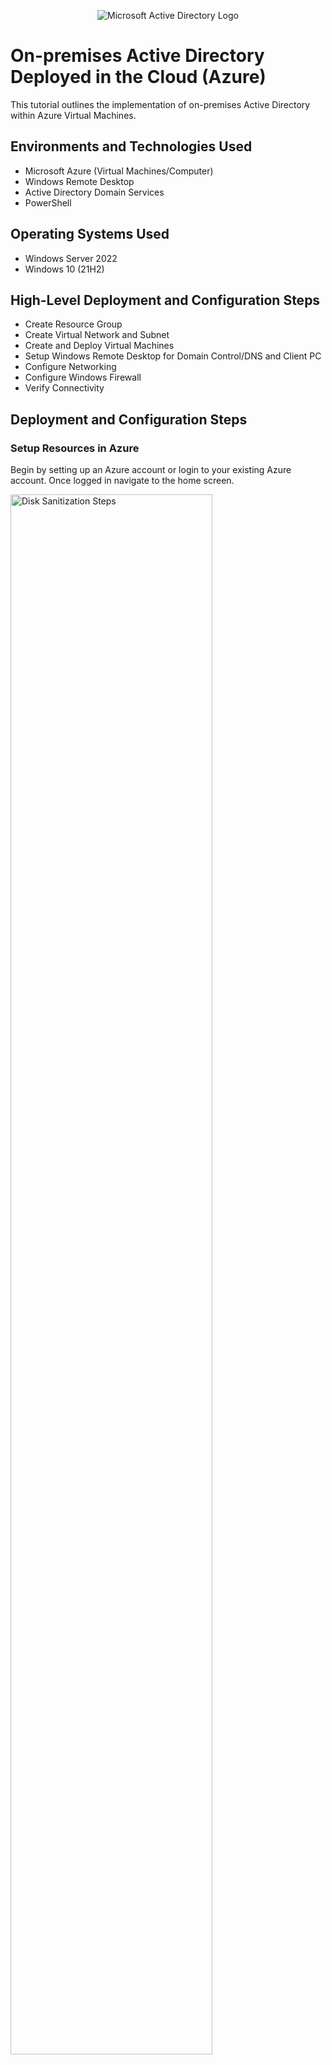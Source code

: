 <p align="center">
<img src="https://i.imgur.com/pU5A58S.png" alt="Microsoft Active Directory Logo"/>
</p>
<h1>On-premises Active Directory Deployed in the Cloud (Azure)</h1>
This tutorial outlines the implementation of on-premises Active Directory within Azure Virtual Machines.<br />

<h2>Environments and Technologies Used</h2>

- Microsoft Azure (Virtual Machines/Computer)
- Windows Remote Desktop
- Active Directory Domain Services
- PowerShell

<h2>Operating Systems Used </h2>

- Windows Server 2022
- Windows 10 (21H2)

<h2>High-Level Deployment and Configuration Steps</h2>

- Create Resource Group
- Create Virtual Network and Subnet
- Create and Deploy Virtual Machines
- Setup Windows Remote Desktop for Domain Control/DNS and Client PC
- Configure Networking
- Configure Windows Firewall
- Verify Connectivity

<h2>Deployment and Configuration Steps</h2>

<h3>Setup Resources in Azure</h3>

<p>Begin by setting up an Azure account or login to your existing Azure account. Once logged in navigate to the home screen.<p>
  
<p>
<img src="https://i.imgur.com/2zzd9kI.png" height="80%" width="80%" alt="Disk Sanitization Steps"/>
</p>

<br />

<h4>Create Resource Group</h4>

<p>
<img src="https://i.imgur.com/nptZ0kD.png"/>
</p>
<p>
Navigate to Resource Groups or use the search bar to type in "Resource Groups.
</p>
<br />

<p>
<img src="https://i.imgur.com/ln4bwrb.png"/>
</p>
<p><ul>
  <li>Click Create to set up a new Resource Group.</li><br>
  <li>Name the Resource Group. I chose <b>Active-Directory-Lab</b>.</li><br>
  <li>Select Region: <b>East US 2</b>. Select Region closest to your location.</li><br>
  </ul>

</p>
<br />

<p>
<img src="https://i.imgur.com/Z9sTJKh.png"/>
</p>
<p>
Click <b>Review + Create</b>, then click <b>Create</b>.
</p>
<p>
  <img src="https://i.imgur.com/K1R4Tk3.png"/>
</p>
<br />

<h4>Create Virtual Network and Subnet</h4>

<p>
<img src="https://i.imgur.com/ODN8cfz.png"/>
</p>
<p>
On the Azure homescreen Navigte to <b>Virtual Network</b> or type it into the search bar.
</p>
<br />

<p>
<img src="https://i.imgur.com/4uvhebg.png"/>
</p>

<br />

<p>
<img src="https://i.imgur.com/r1JmfFi.png"/>
</p>
<p><ul>
  <li>Click <b>Create</b> to set up a new <b>Virtual Network</b>.</li><br>
  <li>Ensure the correct <b>Resource Group</b> is selected that was created in prior steps.</li><br>
  <li>Name the Virtual Network. I chose "<b>Active-Directory-VNet</b>.</li><br>
  <li>Choose same <b>Region</b> you selected for Resource Group. I selected <b>East US 2</b></li>
</ul>
</p>
<br />

<p>
<img src="https://i.imgur.com/gq5LPu0.png"/>
</p>
<p>
<b>Active-Directory-VNet</b> deployed
</p>
<br />


<h4>Create Virtual Machine <em>Windows Server</em></h4>

<p>
<img src="https://i.imgur.com/x4d0ZR5.png"/>
</p>
<p>
On Azure homescreen navigate to <b>Virtual Machine</b> or type in search bar.
</p>
<br />

<p>
<img src="https://i.imgur.com/ZjfWTOP.png"/>
</p>
<p>
  <ul>
  <li>Click <b>Create Azure Virtual Machine</b>. </li><br>
  <li>Ensure the correct <b>Resource Group</b> is selected. The same Resource Group setup in prior steps. <b>Active-Directory-Lab</b></li> <br>
  <li>Name the Virtual Machine. I chose <b>DC-1</b></li> <br>
  <li>Confirm Region: <b>East US 2</b>. Your Region may differ from mine, but be sure it matches the Region you selected through out the project.</li>
  </ul>
  </p>
<br />

<p>
<img src="https://i.imgur.com/Bpnyruf.png"/>
</p>
<p><ul>
  <li>Select <b>Windows Server 2022</b> as the <b>Image</b>.</li>
  <li>Choose a <b>Size</b> with at least <b>2 vcpus</b>.</li>
</ul>
</p>
<br />

<p>
<img src="https://i.imgur.com/kL7t6Dw.png"/>
</p>
<p><ul>
  <li>Create a <b>Username and Password</b>.</li>
  <li>Click Next for <b>Disks</b>.</li>
 </ul> 
</p>
<br />

<p>
<img src="https://i.imgur.com/7T2jGOU.png"/>
</p>
<p>
  <ul>
  <li>Click Next for <b>Networking</b></li>
  <li>Confirm <b>Virtual Network</b> you created in prior steps is selected. <b>Active-Directory-VNet</b></li>
  </ul>
</p>
<br />

<p>
<img src="https://i.imgur.com/LRJPxH0.png"/>
</p>
<p>Click <b>Review + Create</b>, then click <b>Create</b>.</p>
<br />

<p>
<img src="https://i.imgur.com/GQxXBdK.png"/>
</p>
<p>
  Virtual Machine Windows Server Deployed
</p>
<br />

<h4>Create Virtual Machine (Client)</h4>

<p>
<img src="https://i.imgur.com/E1k8zSk.png"/>
</p>
<p><ul>
  <li>On Azure homescreen navigate to <b>Virtual Machine</b> or type in search bar.</li>
  <li>Click <b>Create Azure Virtual Machine</b>.</li>
  <li>Ensure the correct <b>Resource Group</b> is selected. The same Resource Group setup in prior steps. <b>Active-Directory-Lab</b></li>
  <li>Name the Virtual Machine. I chose <b>Client-1</b></li>
  <li>Confirm Region: <b>East US 2</b>. Your Region may differ from mine, but be sure it matches the Region you selected through out the project.</li>
  </ul>
</p>
<br />

<p>
<img src="https://i.imgur.com/cXjzE2y.png"/>
</p>
<p>
  <ul>
    <li>Select <b>Windows 10 Pro, version 22H2</b> as the <b>Image</b></li>
    <li>Choose a <b>Size</b> with at least <b>2 vcpus</b>.</li>
   
  </ul>
</p>

<p>
<img src="https://i.imgur.com/L1HecdU.png"/>
</p>
<p>
  <ul>
    <li>Create a <b>Username and Password</b>.</li>
    <li>Select the <b>Licensing</b> box.</li>
  </ul>
</p>

<p>
<img src="https://i.imgur.com/CC5qJ7n.png"/>
</p>
<p>
  <ul>
  <li>Click Next for <b>Disks</b>and next for <b>networking.</b></li>
  <li>Confirm the Virtual Network you created in prior steps is selected. <b>Active-Directory-VNet</b></li>
  <li>Click <b>Review + Create</b>, and then Click <b>Create.</b></li>
  </ul>
</p>


<p>
<img src="https://i.imgur.com/VXyTmhc.png"/>
</p>
<p>
On the Azure Virtual Machines main tab you can see the Virtual Machines (VMs) created. <b>Client-1 and DC-1</b>
</p>

<h4>Set Domain Controller Network Interface Card (NIC) to Static</h4>
<p>During the project we don't want the Domain Control Server/DNS changing IPs due to the <b>Dynamic</b> setting.</p>This may prevent the Client machine from talking to the Domain Control Server/DNS.

<p>
<img src="https://i.imgur.com/4Csx01e.png"/>
</p>
<p>
  <ul>
    <li>Select the <b>Domain Controller (VM) DC-1</b></li>.
    <li>Expand <b>Networking</b> dropdown menu</li>.
    <li>Select <b>Network settings</b></li>
  </ul>
</p>


<p>
<img src="https://i.imgur.com/RP4PEoI.png"/>
</p>
<p>
Select <b>Network Interface.</b>
</p>


<p>
<img src="https://i.imgur.com/lpuePGB.png"/>
</p>
<p>
Select <b>ipconfig1.</b>
</p>


<p>
<img src="https://i.imgur.com/9H2WUX2.png"/>
</p>
<p>
Set <b>Allocation</b> to <b>Static</b> and press save.
</p>

<h4>Disable Windows Firewall (for testing connectivity)</h4>
<p><b>Warning:</b>It is recommended to keep the Windows Firewall enabled at all times. Only disabling the Windows Firewall to ensure connectivity while testing during the project. 
<p>
<img src="https://i.imgur.com/kJDzx3P.png"/>
</p>
<p>
  <ul>
    <li>Access the Azure Virtual Machines main window and select the Domain Controller VM <b>DC-1</b></li>
    <li>Locate and copy the <b>Public IP</b> of the Domain Controller VM</li>
    
  </ul>  
    
</p>


<p>
<img src="https://i.imgur.com/CYCJw09.png"/>
</p>
<p>
Open <b>Windows Remote Desktop</b>.
</p>
<br />

<p>
<img src="https://i.imgur.com/DPsZAGv.png"/>
</p>
<p>
Select the dropdown menu and select <b>Add PC</b>
</p>


<p>
<img src="https://i.imgur.com/ym9in7e.png"/>
</p>
<p>
  <ul>
    <li>Paste the <b>Public IP Address<b> copied from Azure Domain Controler VM and create a <b>PC Name<b></li>
    <li>Enter the <b>Username and Password<b> you created in Azure for the Domain Controler VM created.</li>
    <li>Click Add</li>  
  </ul>
</p>


<p>
<img src="https://i.imgur.com/usAoJLZ.png"/>
</p>
<p>
  <ul>
    <li>Double click on the Remote Desktop Icon for the Domain Controller created.</li>
    <li>Enter the <b>Username and Password</b> for the Azure Domain Controller created.</li>
  </ul>

</p>


<p>
<img src="https://i.imgur.com/vAqFf6P.png"/>
</p>

<p>
<img src="https://i.imgur.com/Nk5KeUW.png"/>
</p>

<p>
  <ul>
    <li>Right click on the start menu and select <b>Run</b></li>.
    <li>Type <b>wf.msc</b> in the command line</li>
  </ul>
</p>


<p>
<img src="https://i.imgur.com/9vzTDR4.png"/>
</p>




<p>
fillin
</p>
<br />


<p>
Fillin.
</p>

<p>
<img src="https://i.imgur.com/DJmEXEB.png" height="80%" width="80%" alt="Disk Sanitization Steps"/>
</p>
<p>
Fillin.
</p>

<p>
<img src="https://i.imgur.com/DJmEXEB.png" height="80%" width="80%" alt="Disk Sanitization Steps"/>
</p>
<p>
Fillin.
</p>

<p>
<img src="https://i.imgur.com/DJmEXEB.png" height="80%" width="80%" alt="Disk Sanitization Steps"/>
</p>
<p>
Fillin.
</p>

<p>
<img src="https://i.imgur.com/DJmEXEB.png" height="80%" width="80%" alt="Disk Sanitization Steps"/>
</p>
<p>
Fillin.
</p>

<p>
<img src="https://i.imgur.com/DJmEXEB.png" height="80%" width="80%" alt="Disk Sanitization Steps"/>
</p>
<p>
Fillin.
</p>

<p>
<img src="https://i.imgur.com/DJmEXEB.png" height="80%" width="80%" alt="Disk Sanitization Steps"/>
</p>
<p>
Fillin.
</p>

<p>
<img src="https://i.imgur.com/DJmEXEB.png" height="80%" width="80%" alt="Disk Sanitization Steps"/>
</p>
<p>
Fillin.
</p>
